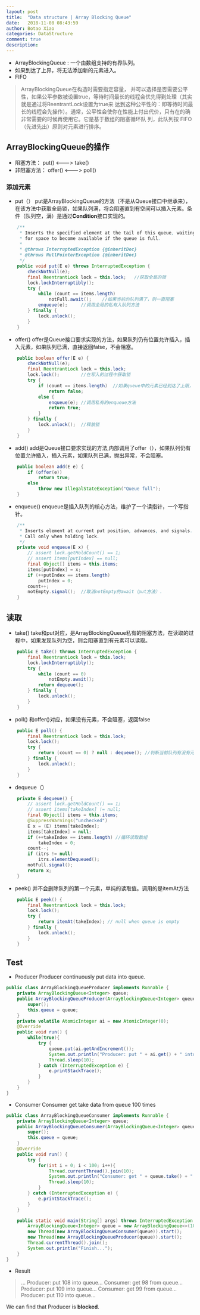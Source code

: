 ```yaml
---
layout: post
title:  "Data structure | Array Blocking Queue"
date:   2018-11-08 08:43:59
author: Botao Xiao
categories: DataStructure
comment: true
description: 
---
```

* ArrayBlockingQueue : 一个由数组支持的有界队列。
* 如果到达了上界，将无法添加新的元素进入。
* FIFO
>ArrayBlockingQueue在构造时需要指定容量， 并可以选择是否需要公平性，如果公平参数被设置true，等待时间最长的线程会优先得到处理（其实就是通过将ReentrantLock设置为true来 达到这种公平性的：即等待时间最长的线程会先操作）。通常，公平性会使你在性能上付出代价，只有在的确非常需要的时候再使用它。它是基于数组的阻塞循环队 列，此队列按 FIFO（先进先出）原则对元素进行排序。

## ArrayBlockingQueue的操作
* 阻塞方法： put() <---> take()
* 非阻塞方法： offer() <---> poll()

### 添加元素
* put（）	put是ArrayBlockingQueue的方法（不是从Queue接口中继承来），在该方法中获取全局锁，如果队列满，将会阻塞直到有空间可以插入元素。条件（队列空，满）是通过**Condition**接口实现的。
```Java
    /**
     * Inserts the specified element at the tail of this queue, waiting
     * for space to become available if the queue is full.
     *
     * @throws InterruptedException {@inheritDoc}
     * @throws NullPointerException {@inheritDoc}
     */
    public void put(E e) throws InterruptedException {
        checkNotNull(e);
        final ReentrantLock lock = this.lock;	//获取全局的锁
        lock.lockInterruptibly();
        try {
            while (count == items.length)
                notFull.await();	//如果当前的队列满了，则一直阻塞
            enqueue(e);		//调用全局的私有入队列方法
        } finally {
            lock.unlock();
        }
    }
```
* offer() offer是Queue接口要求实现的方法，如果队列仍有位置允许插入，插入元素，如果队列已满，直接返回false，不会阻塞。
```Java
	public boolean offer(E e) {
        checkNotNull(e);
        final ReentrantLock lock = this.lock;
        lock.lock();		//在写入的过程中获取锁
        try {
            if (count == items.length)	//如果queue中的元素已经到达了上限，直接返回false
                return false;
            else {
                enqueue(e);	//调用私有的enqueue方法
                return true;
            }
        } finally {
            lock.unlock();	//释放锁
        }
    }
```
* add() add是Queue接口要求实现的方法,内部调用了offer（），如果队列仍有位置允许插入，插入元素，如果队列已满，抛出异常，不会阻塞。
```Java
    public boolean add(E e) {
        if (offer(e))
            return true;
        else
            throw new IllegalStateException("Queue full");
    }
```
* enqueue() enqueue是插入队列的核心方法，维护了一个读指针，一个写指针。
```Java
    /**
     * Inserts element at current put position, advances, and signals.
     * Call only when holding lock.
     */
    private void enqueue(E x) {
        // assert lock.getHoldCount() == 1;
        // assert items[putIndex] == null;
        final Object[] items = this.items;
        items[putIndex] = x;
        if (++putIndex == items.length)
            putIndex = 0;
        count++;
        notEmpty.signal();	//取消notEmpty的await（put方法）.
    }
```
## 读取
* take() take和put对应，是ArrayBlockingQueue私有的阻塞方法，在读取的过程中，如果发现队列为空，则会阻塞直到有元素可以读取。
```Java
    public E take() throws InterruptedException {
        final ReentrantLock lock = this.lock;
        lock.lockInterruptibly();
        try {
            while (count == 0)
                notEmpty.await();
            return dequeue();
        } finally {
            lock.unlock();
        }
    }
```
* poll() 和offer()对应，如果没有元素，不会阻塞，返回false
```Java
    public E poll() {
        final ReentrantLock lock = this.lock;
        lock.lock();
        try {
            return (count == 0) ? null : dequeue();	//判断当前队列有没有元素。有的话调用deqeueu方法。
        } finally {
            lock.unlock();
        }
    }
```

* dequeue（）
```Java
    private E dequeue() {
        // assert lock.getHoldCount() == 1;
        // assert items[takeIndex] != null;
        final Object[] items = this.items;
        @SuppressWarnings("unchecked")
        E x = (E) items[takeIndex];
        items[takeIndex] = null;
        if (++takeIndex == items.length) //循环读取数组
            takeIndex = 0;
        count--;
        if (itrs != null)
            itrs.elementDequeued();
        notFull.signal();
        return x;
    }
```

* peek() 并不会删除队列的第一个元素，单纯的读取值。调用的是itemAt方法
```Java
    public E peek() {
        final ReentrantLock lock = this.lock;
        lock.lock();
        try {
            return itemAt(takeIndex); // null when queue is empty
        } finally {
            lock.unlock();
        }
    }
```

## Test
* Producer
Producer continuously put data into queue.
```Java
public class ArrayBlockingQueueProducer implements Runnable {
	private ArrayBlockingQueue<Integer> queue;
	public ArrayBlockingQueueProducer(ArrayBlockingQueue<Integer> queue) {
		super();
		this.queue = queue;
	}
	private volatile AtomicInteger ai = new AtomicInteger(0);
	@Override
	public void run() {
		while(true){
			try {
				queue.put(ai.getAndIncrement());
				System.out.println("Producer: put " + ai.get() + " into queue...");
				Thread.sleep(10);
			} catch (InterruptedException e) {
				e.printStackTrace();
			}
		}
	}
}
```

* Consumer
Consumer get take data from queue 100 times
```Java
public class ArrayBlockingQueueConsumer implements Runnable {
	private ArrayBlockingQueue<Integer> queue;
	public ArrayBlockingQueueConsumer(ArrayBlockingQueue<Integer> queue) {
		super();
		this.queue = queue;
	}
	@Override
	public void run() {
		try {
			for(int i = 0; i < 100; i++){
				Thread.currentThread().join(10);
				System.out.println("Consumer: get " + queue.take() + " from queue...");
				Thread.sleep(10);
			}
		} catch (InterruptedException e) {
			e.printStackTrace();
		}
	}

	public static void main(String[] args) throws InterruptedException {
		ArrayBlockingQueue<Integer> queue = new ArrayBlockingQueue<>(10);
		new Thread(new ArrayBlockingQueueConsumer(queue)).start();
		new Thread(new ArrayBlockingQueueProducer(queue)).start();
		Thread.currentThread().join();
		System.out.println("Finish...");
	}
}
```
* Result
>...
Producer: put 108 into queue...
Consumer: get 98 from queue...
Producer: put 109 into queue...
Consumer: get 99 from queue...
Producer: put 110 into queue...

We can find that Producer is **blocked**.